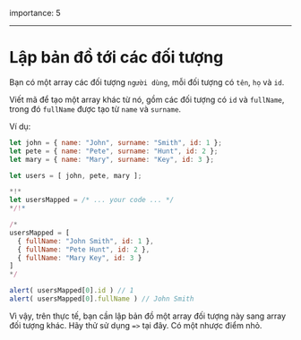 importance: 5

---

# Lập bản đồ tới các đối tượng

Bạn có một array các đối tượng `người dùng`, mỗi đối tượng có `tên`, `họ` và `id`.

Viết mã để tạo một array khác từ nó, gồm các đối tượng có `id` và `fullName`, trong đó `fullName` được tạo từ `name` và `surname`.

Ví dụ:

```js no-beautify
let john = { name: "John", surname: "Smith", id: 1 };
let pete = { name: "Pete", surname: "Hunt", id: 2 };
let mary = { name: "Mary", surname: "Key", id: 3 };

let users = [ john, pete, mary ];

*!*
let usersMapped = /* ... your code ... */
*/!*

/*
usersMapped = [
  { fullName: "John Smith", id: 1 },
  { fullName: "Pete Hunt", id: 2 },
  { fullName: "Mary Key", id: 3 }
]
*/

alert( usersMapped[0].id ) // 1
alert( usersMapped[0].fullName ) // John Smith
```

Vì vậy, trên thực tế, bạn cần lập bản đồ một array đối tượng này sang array đối tượng khác. Hãy thử sử dụng `=>` tại đây. Có một nhược điểm nhỏ.
